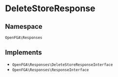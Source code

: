 # DeleteStoreResponse


## Namespace
`OpenFGA\Responses`

## Implements
* `OpenFGA\Responses\DeleteStoreResponseInterface`
* `OpenFGA\Responses\ResponseInterface`


